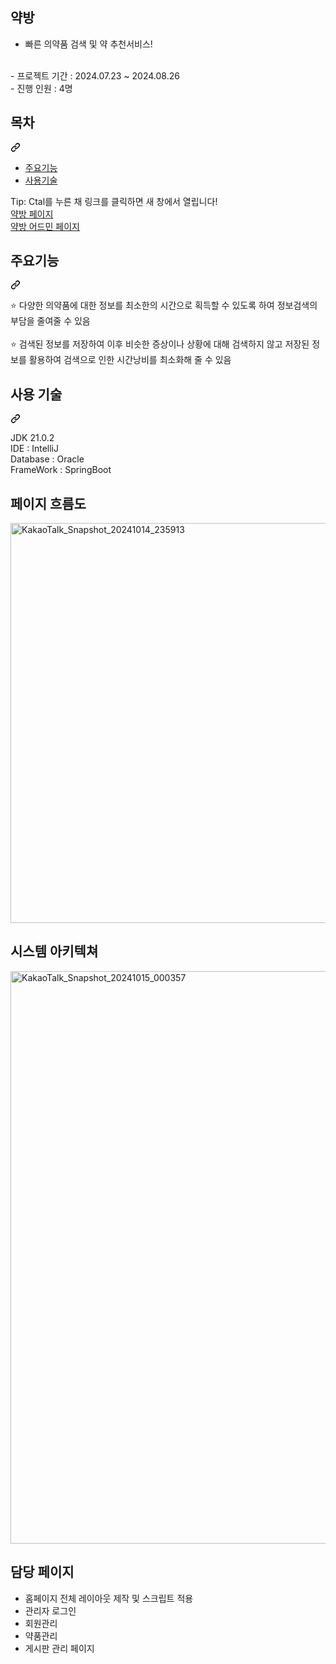 <h2>약방</h2>
<ul dir="auto">
<li>빠른 의약품 검색 및 약 추천서비스!</li>
</ul>
<br>
- 프로젝트 기간 : 2024.07.23 ~ 2024.08.26
<br>
- 진행 인원 : 4명
<div class="markdown-heading" dir="auto"><h2 tabindex="-1" class="heading-element" dir="auto">목차</h2><a id="user-content-목차" class="anchor" aria-label="Permalink: 목차" href="#목차"><svg class="octicon octicon-link" viewBox="0 0 16 16" version="1.1" width="16" height="16" aria-hidden="true"><path d="m7.775 3.275 1.25-1.25a3.5 3.5 0 1 1 4.95 4.95l-2.5 2.5a3.5 3.5 0 0 1-4.95 0 .751.751 0 0 1 .018-1.042.751.751 0 0 1 1.042-.018 1.998 1.998 0 0 0 2.83 0l2.5-2.5a2.002 2.002 0 0 0-2.83-2.83l-1.25 1.25a.751.751 0 0 1-1.042-.018.751.751 0 0 1-.018-1.042Zm-4.69 9.64a1.998 1.998 0 0 0 2.83 0l1.25-1.25a.751.751 0 0 1 1.042.018.751.751 0 0 1 .018 1.042l-1.25 1.25a3.5 3.5 0 1 1-4.95-4.95l2.5-2.5a3.5 3.5 0 0 1 4.95 0 .751.751 0 0 1-.018 1.042.751.751 0 0 1-1.042.018 1.998 1.998 0 0 0-2.83 0l-2.5 2.5a1.998 1.998 0 0 0 0 2.83Z"></path></svg></a></div>
<ul dir="auto">
<li><a href="#%EC%A3%BC%EC%9A%94%EA%B8%B0%EB%8A%A5">주요기능</a></li>
<li><a href="#%EC%82%AC%EC%9A%A9-%EA%B8%B0%EC%88%A0">사용기술</a></li>
</ul>

Tip: Ctal를 누른 채 링크를 클릭하면 새 창에서 열립니다! <br>
<a href="http://ec2-43-203-236-232.ap-northeast-2.compute.amazonaws.com:10000" >약방 페이지</a><br>
<a href="http://ec2-43-203-236-232.ap-northeast-2.compute.amazonaws.com:10000/admin">약방 어드민 페이지</a>


<div class="markdown-heading" dir="auto"><h2 tabindex="-1" class="heading-element" dir="auto">주요기능</h2><a id="user-content-주요기능" class="anchor" aria-label="Permalink: 주요기능" href="#주요기능"><svg class="octicon octicon-link" viewBox="0 0 16 16" version="1.1" width="16" height="16" aria-hidden="true"><path d="m7.775 3.275 1.25-1.25a3.5 3.5 0 1 1 4.95 4.95l-2.5 2.5a3.5 3.5 0 0 1-4.95 0 .751.751 0 0 1 .018-1.042.751.751 0 0 1 1.042-.018 1.998 1.998 0 0 0 2.83 0l2.5-2.5a2.002 2.002 0 0 0-2.83-2.83l-1.25 1.25a.751.751 0 0 1-1.042-.018.751.751 0 0 1-.018-1.042Zm-4.69 9.64a1.998 1.998 0 0 0 2.83 0l1.25-1.25a.751.751 0 0 1 1.042.018.751.751 0 0 1 .018 1.042l-1.25 1.25a3.5 3.5 0 1 1-4.95-4.95l2.5-2.5a3.5 3.5 0 0 1 4.95 0 .751.751 0 0 1-.018 1.042.751.751 0 0 1-1.042.018 1.998 1.998 0 0 0-2.83 0l-2.5 2.5a1.998 1.998 0 0 0 0 2.83Z"></path></svg></a></div>
<p dir="auto">⭐️ 다양한 의약품에 대한 정보를 최소한의 시간으로 획득할 수 있도록 하여 정보검색의 부담을 줄여줄 수 있음
  <br><br>
⭐️ 검색된 정보를 저장하여 이후 비슷한 증상이나 상황에 대해 검색하지 않고 저장된 정보를 활용하여 검색으로 인한 시간낭비를 최소화해 줄 수 있음</p>

<div class="markdown-heading" dir="auto"><h2 tabindex="-1" class="heading-element" dir="auto">사용 기술</h2><a id="user-content-사용-기술" class="anchor" aria-label="Permalink: 사용 기술" href="#사용-기술"><svg class="octicon octicon-link" viewBox="0 0 16 16" version="1.1" width="16" height="16" aria-hidden="true"><path d="m7.775 3.275 1.25-1.25a3.5 3.5 0 1 1 4.95 4.95l-2.5 2.5a3.5 3.5 0 0 1-4.95 0 .751.751 0 0 1 .018-1.042.751.751 0 0 1 1.042-.018 1.998 1.998 0 0 0 2.83 0l2.5-2.5a2.002 2.002 0 0 0-2.83-2.83l-1.25 1.25a.751.751 0 0 1-1.042-.018.751.751 0 0 1-.018-1.042Zm-4.69 9.64a1.998 1.998 0 0 0 2.83 0l1.25-1.25a.751.751 0 0 1 1.042.018.751.751 0 0 1 .018 1.042l-1.25 1.25a3.5 3.5 0 1 1-4.95-4.95l2.5-2.5a3.5 3.5 0 0 1 4.95 0 .751.751 0 0 1-.018 1.042.751.751 0 0 1-1.042.018 1.998 1.998 0 0 0-2.83 0l-2.5 2.5a1.998 1.998 0 0 0 0 2.83Z"></path></svg></a></div>
<p dir="auto">JDK 21.0.2 <br>
IDE : IntelliJ <br>
Database : Oracle <br>
FrameWork : SpringBoot</p>



<div class="markdown-heading" dir="auto">
  <h2 tabindex="-1" class="heading-element" dir="auto">페이지 흐름도</h2>
  <img width="640" alt="KakaoTalk_Snapshot_20241014_235913" src="https://github.com/user-attachments/assets/b02aa9c3-9f61-4593-b609-7f62217321f8">
</div>


<div class="markdown-heading" dir="auto">
  <h2 tabindex="-1" class="heading-element" dir="auto">시스템 아키텍쳐</h2>
  <img width="916" alt="KakaoTalk_Snapshot_20241015_000357" src="https://github.com/user-attachments/assets/208fe50c-4af5-4944-b153-4102458adceb">
</div>


</table></markdown-accessiblity-table>
<div class="markdown-heading" dir="auto">
  <h2 tabindex="-1" class="heading-element" dir="auto">담당 페이지</h2>
</div>
<ul dir="auto">
  <li>홈페이지 전체 레이아웃 제작 및 스크립트 적용</li>
  <li>관리자 로그인</li>
  <li>회원관리</li>
  <li>약품관리</li>
  <li>게시판 관리 페이지</li>
</ul>
